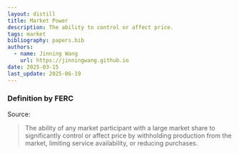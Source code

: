 ```yaml
---
layout: distill
title: Market Power
description: The ability to control or affect price.
tags: market
bibliography: papers.bib
authors:
  - name: Jinning Wang
    url: https://jinningwang.github.io
date: 2025-03-15
last_update: 2025-06-19
---
```


### Definition by FERC

Source: <d-cite key="ferc2020glossary"></d-cite>

> The ability of any market participant with a large market share to significantly control or affect price by withholding production from the market, limiting service availability, or reducing purchases.
